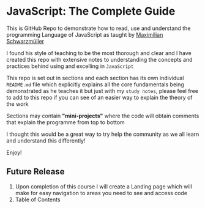 # JavaScript: The Complete Guide

This is GitHub Repo to demonstrate how to read, use and understand the programming Language of JavaScript as taught by [Maximilian Schwarzmüller](https://www.udemy.com/user/maximilian-schwarzmuller/)

I found his style of teaching to be the most thorough and clear and I have created this repo with extensive notes to understanding the concepts and practices behind using and excelling in `JavaScript`

This repo is set out in sections and each section has its own individual `README.md` file which explicitly explains all the core fundamentals being demonstrated as he teaches it but just with my `study notes`, please feel free to add to this repo if you can see of an easier way to explain the theory of the work

Sections may contain **"mini-projects"** where the code will obtain comments that explain the programme from top to bottom

I thought this would be a great way to try help the community as we all learn and understand this differently!

Enjoy!

## Future Release

1. Upon completion of this course I will create a Landing page which will make for easy navigation to areas you need to see and access code
2. Table of Contents



